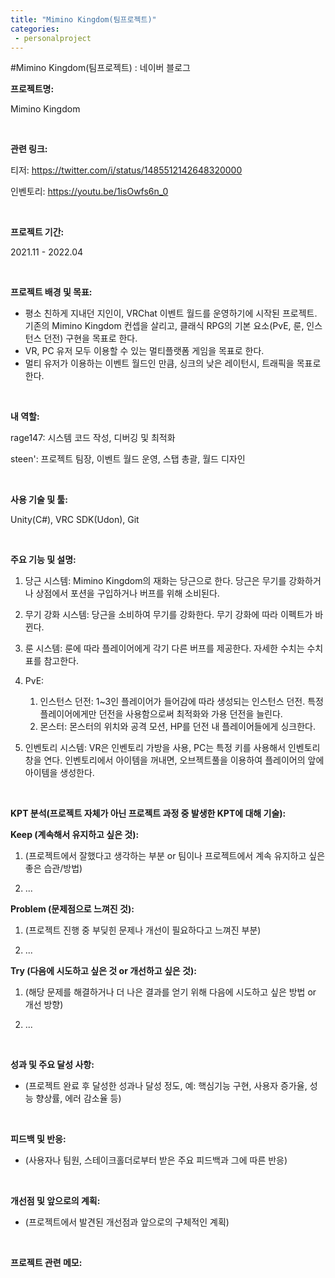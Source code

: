 ```yaml
---
title: "Mimino Kingdom(팀프로젝트)"
categories:
 - personalproject
---
```

#Mimino Kingdom(팀프로젝트) : 네이버 블로그








**프로젝트명:**

Mimino Kingdom

​

**관련 링크:**

티저: <https://twitter.com/i/status/1485512142648320000>

인벤토리: <https://youtu.be/1isOwfs6n_0>

​

**프로젝트 기간:**

2021.11 - 2022.04

​

**프로젝트 배경 및 목표:**

* 평소 친하게 지내던 지인이, VRChat 이벤트 월드를 운영하기에 시작된 프로젝트. 기존의 Mimino Kingdom 컨셉을 살리고, 클래식 RPG의 기본 요소(PvE, 룬, 인스턴스 던전) 구현을 목표로 한다.
* VR, PC 유저 모두 이용할 수 있는 멀티플랫폼 게임을 목표로 한다.
* 멀티 유저가 이용하는 이벤트 월드인 만큼, 싱크의 낮은 레이턴시, 트래픽을 목표로 한다.

​

**내 역할:**

rage147: 시스템 코드 작성, 디버깅 및 최적화

steen': 프로젝트 팀장, 이벤트 월드 운영, 스탭 총괄, 월드 디자인

​

**사용 기술 및 툴:**

Unity(C#), VRC SDK(Udon), Git

​

**주요 기능 및 설명:**

1. 당근 시스템: Mimino Kingdom의 재화는 당근으로 한다. 당근은 무기를 강화하거나 상점에서 포션을 구입하거나 버프를 위해 소비된다.
2. 무기 강화 시스템: 당근을 소비하여 무기를 강화한다. 무기 강화에 따라 이펙트가 바뀐다.
3. 룬 시스템: 룬에 따라 플레이어에게 각기 다른 버프를 제공한다. 자세한 수치는 수치표를 참고한다.
4. PvE: 


	1. 인스턴스 던전: 1~3인 플레이어가 들어감에 따라 생성되는 인스턴스 던전. 특정 플레이어에게만 던전을 사용함으로써 최적화와 가용 던전을 늘린다.
	2. 몬스터: 몬스터의 위치와 공격 모션, HP를 던전 내 플레이어들에게 싱크한다.
5. 인벤토리 시스템: VR은 인벤토리 가방을 사용, PC는 특정 키를 사용해서 인벤토리 창을 연다. 인벤토리에서 아이템을 꺼내면, 오브젝트풀을 이용하여 플레이어의 앞에 아이템을 생성한다.

​

**KPT 분석(프로젝트 자체가 아닌 프로젝트 과정 중 발생한 KPT에 대해 기술):**

**Keep (계속해서 유지하고 싶은 것):**

1. (프로젝트에서 잘했다고 생각하는 부분 or 팀이나 프로젝트에서 계속 유지하고 싶은 좋은 습관/방법)

2. ...

**Problem (문제점으로 느껴진 것):**

1. (프로젝트 진행 중 부딪힌 문제나 개선이 필요하다고 느껴진 부분)

2. ...

**Try (다음에 시도하고 싶은 것 or 개선하고 싶은 것):**

1. (해당 문제를 해결하거나 더 나은 결과를 얻기 위해 다음에 시도하고 싶은 방법 or 개선 방향)

2. ...

​

**성과 및 주요 달성 사항:**

- (프로젝트 완료 후 달성한 성과나 달성 정도, 예: 핵심기능 구현, 사용자 증가율, 성능 향상률, 에러 감소율 등)

​

**피드백 및 반응:**

- (사용자나 팀원, 스테이크홀더로부터 받은 주요 피드백과 그에 따른 반응)

​

**개선점 및 앞으로의 계획:**

- (프로젝트에서 발견된 개선점과 앞으로의 구체적인 계획)

​

**프로젝트 관련 메모:**

​

​





 

